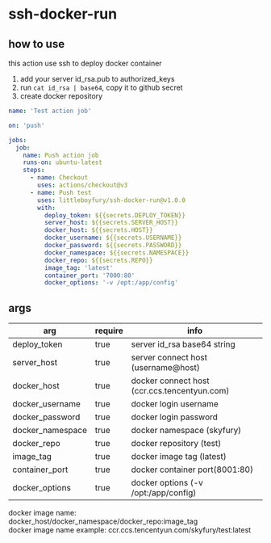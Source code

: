 # ssh-docker-run

## how to use

this action use ssh to deploy docker container

1. add your server id_rsa.pub to authorized_keys
2. run `cat id_rsa | base64`, copy it to github secret
3. create docker repository

```yaml
name: 'Test action job'

on: 'push'

jobs:
  job:
    name: Push action job
    runs-on: ubuntu-latest
    steps:
      - name: Checkout
        uses: actions/checkout@v3
      - name: Push test
        uses: littleboyfury/ssh-docker-run@v1.0.0
        with:
          deploy_token: ${{secrets.DEPLOY_TOKEN}}
          server_host: ${{secrets.SERVER_HOST}}
          docker_host: ${{secrets.HOST}}
          docker_username: ${{secrets.USERNAME}}
          docker_password: ${{secrets.PASSWORD}}
          docker_namespace: ${{secrets.NAMESPACE}}
          docker_repo: ${{secrets.REPO}}
          image_tag: 'latest'
          container_port: '7000:80'
          docker_options: '-v /opt:/app/config'
```

## args

| arg              | require | info                                         |
|------------------|---------|----------------------------------------------|
| deploy_token     | true    | server id_rsa base64 string                  |
| server_host      | true    | server connect host (username@host)          |
| docker_host      | true    | docker connect host (ccr.ccs.tencentyun.com) |
| docker_username  | true    | docker login username                        |
| docker_password  | true    | docker login password                        |
| docker_namespace | true    | docker namespace (skyfury)                   |
| docker_repo      | true    | docker repository (test)                     |
| image_tag        | true    | docker image tag (latest)                    |
| container_port   | true    | docker container port(8001:80)               |
| docker_options   | true    | docker options (-v /opt:/app/config)         |

docker image name: docker_host/docker_namespace/docker_repo:image_tag  
docker image name example: ccr.ccs.tencentyun.com/skyfury/test:latest
